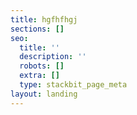 ```yaml
---
title: hgfhfhgj
sections: []
seo:
  title: ''
  description: ''
  robots: []
  extra: []
  type: stackbit_page_meta
layout: landing
---
```

